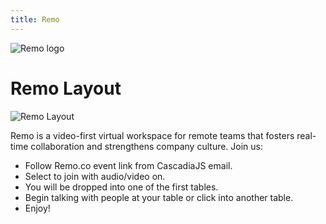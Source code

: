 ```yaml
---
title: Remo
---
```

![Remo logo](/images/remo_logo.png)

# Remo Layout
![Remo Layout](/images/remo_layout.png)

Remo is a video-first virtual workspace for remote teams that fosters real-time collaboration and strengthens company culture. Join us:

- Follow Remo.co event link from CascadiaJS email.
- Select to join with audio/video on.
- You will be dropped into one of the first tables.
- Begin talking with people at your table or click into another table.
- Enjoy!